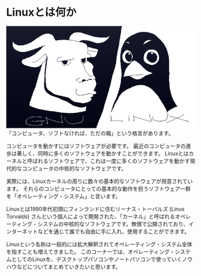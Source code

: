 # Linuxとは何か
![ ](images/Linux/gnu-and-linux.png)
「コンピュータ、ソフトなければ、ただの箱」という格言があります。

コンピュータを動かすにはソフトウェアが必要です。
最近のコンピュータの進歩は著しく、同時に多くのソフトウェアを動かすことができます。
Linuxとはカーネルと呼ばれるソフトウェアで、これは一度に多くのソフトウェアを動かす現代的なコンピュータの中核的なソフトウェアです。

実際には、Linuxカーネルの周りに数々の基本的なソフトウェアが用意されています。
それらのコンピュータにとっての基本的な動作を担うソフトウェア一群を「オペレーティング・システム」と言います。

Linuxとは1990年代初頭にフィンランドに住むリーナス・トーバルズ (Linus Torvalds) さんという個人によって開発された、「カーネル」と呼ばれるオペレーティング・システムの中核的なソフトウェアです。無償で公開されており、インターネットなどを通じて誰でも自由に手に入れ、使用することができます。

Linuxという名称は一般的には拡大解釈されてオペレーティング・システム全体を指すことも増えてきました。
このコーナーでは、オペレーティング・システムとしてのLinuxを、デスクトップパソコンやノートパソコンで使っていくノウハウなどについてまとめていきたいと思います。

